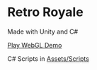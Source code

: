 # Retro Royale 

Made with Unity and C#

[Play WebGL Demo](https://play.unity.com/p/609f678075104b02198cf115)

C# Scripts in [Assets/Scripts](https://github.com/raulet-dev/sapporobestlap/tree/main/Assets/Scripts)

